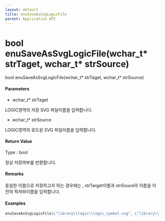 ```yaml
---
layout: default
title: enuSaveAsSvgLogicFile
parent: Application API
---
```

# bool enuSaveAsSvgLogicFile\(wchar\_t\* strTaget, wchar\_t\* strSource\)

bool enuSaveAsSvgLogicFile\(wchar\_t\* strTaget, wchar\_t\* strSource\)

#### Parameters

* wchar\_t\* strTaget

LOGIC영역의 저장 SVG 파일이름을 입력합니다.

* wchar\_t\* strSource

LOGIC영역의 로드된 SVG 파일이름을 입력합니다.

#### Return Value

Type : bool

정상 저장여부를 반환합니다.

#### Remarks

동일한 이름으로 저장하고자 하는 경우에는 , strTarget이름과 strSouce의 이름을 이전의 픽쳐파이름을 입력합니다.

#### Examples

```cpp
enuSaveAsSvgLogicFile(L"library\\logic\\logic_symbol.svg", L"library\\logic\\logic_symbol.svg");
```



